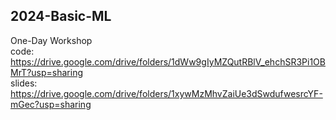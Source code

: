 ## 2024-Basic-ML
One-Day Workshop  
code: https://drive.google.com/drive/folders/1dWw9gIyMZQutRBlV_ehchSR3Pi1OBMrT?usp=sharing  
slides: https://drive.google.com/drive/folders/1xywMzMhvZaiUe3dSwdufwesrcYF-mGec?usp=sharing
